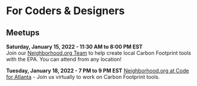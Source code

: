 # For Coders & Designers 

## Meetups

<!--
<b>Wednesdays, Nov and Dec, 2021 - 3PM ET</b>
DJango/React - <a href="https://www.democracylab.org/">Democracy Lab's</a> weekly developer meeting is Wednesdays at 12pm PT
Focusing on integration with <a href="../../../community/resources/diffbot/">Civic Tech Category API</a> and <a href="../../../io/template/toml">Github Repo Data (from TOML)</a>

**Saturday, November 20, 2021 - 11:30AM to 8PM ET**
[Hack To Give Thanks](https://democracylab.org/events/2021-hack-to-give-thanks) - Presented by Democracy Lab 
-->

<b>Saturday, January 15, 2022 - 11:30 AM to 8:00 PM EST</b>  
Join our <a href="https://www.democracylab.org/projects/834">Neighborhood.org Team</a> to help create local Carbon Footprint tools with the EPA. You can attend from any location!<br>

<b>Tuesday, January 18, 2022 - 7 PM to 9 PM EST</b>
<a href="https://www.meetup.com/codeforatlanta">Neighborhood.org at Code for Atlanta</a> - Join us virtually to work on Carbon Footprint tools.



<!--
<a href="https://openseattle.org/events/">Open Seattle</a> - Every 4th Thursday of the month at 6:30 PM PT
Focusing on building Better Civic Sites with mobile surveys using modular GitHub forks.<br>
-->
